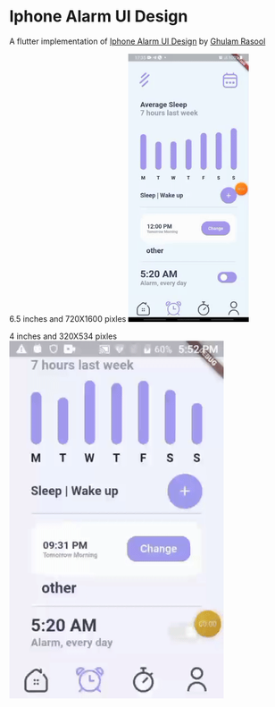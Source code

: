 # Iphone Alarm UI Design
A flutter implementation of [Iphone Alarm UI Design](https://dribbble.com/shots/17158885-Iphone-Alarm-UI-Design) by [Ghulam Rasool](https://dribbble.com/ghulaam-rasool)

6.5 inches and 720X1600 pixles
![](larger_screen.gif) 


4 inches and 320X534 pixles
![](smaller_screen.gif) 


